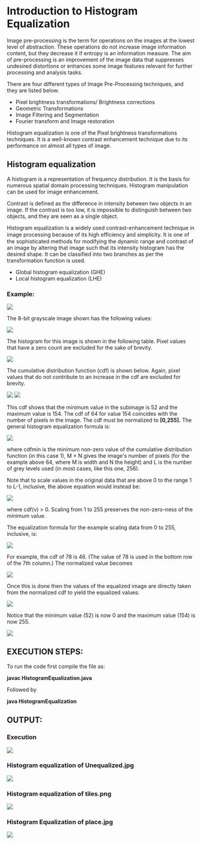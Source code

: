 # Introduction to Histogram Equalization

Image pre-processing is the term for operations on the images at the lowest level of abstraction. These operations do not increase image information content, but they decrease it if entropy is an information measure. The aim of pre-processing is an improvement of the image data that suppresses undesired distortions or enhances some image features relevant for further processing and analysis tasks.

There are four different types of Image Pre-Processing techniques, and they are listed below.

-   Pixel brightness transformations/ Brightness corrections
-   Geometric Transformations
-   Image Filtering and Segmentation
-   Fourier transform and Image restoration

Histogram equalization is one of the Pixel brightness transformations techniques. It is a well-known contrast enhancement technique due to its performance on almost all types of image.

## Histogram equalization

A histogram is a representation of frequency distribution. It is the basis for numerous spatial domain processing techniques. Histogram manipulation can be used for image enhancement.

Contrast is defined as the difference in intensity between two objects in an image. If the contrast is too low, it is impossible to distinguish between two objects, and they are seen as a single object.

Histogram equalization is a widely used contrast-enhancement technique in image processing because of its high eﬃciency and simplicity. It is one of the sophisticated methods for modifying the dynamic range and contrast of an image by altering that image such that its intensity histogram has the desired shape. It can be classified into two branches as per the transformation function is used.

-   Global histogram equalization (GHE)
-   Local histogram equalization (LHE)

### Example:

**![](media/699793f114d6ee7b3a1f83a7943a781c.png)**

The 8-bit grayscale image shown has the following values:

![](media/098b45a2e4e4b669e95853d17973b79d.png)

The histogram for this image is shown in the following table. Pixel values that have a zero count are excluded for the sake of brevity.

![](media/987b95040dfc54370d4b8e821366e18e.png)

The cumulative distribution function (cdf) is shown below. Again, pixel values that do not contribute to an increase in the cdf are excluded for brevity.

![](media/79cbc41c382b045f380cc6304fea7054.png) ![](media/4dbb29336082e182e270f3416550ccd6.png)

This cdf shows that the minimum value in the subimage is 52 and the maximum value is 154. The cdf of 64 for value 154 coincides with the number of pixels in the image. The cdf must be normalized to **[0,255].** The general histogram equalization formula is:

![](media/4e3ddc0c01f380b9d46a5256f7b3ca67.png)

where cdfmin is the minimum non-zero value of the cumulative distribution function (in this case 1), M × N gives the image's number of pixels (for the example above 64, where M is width and N the height) and L is the number of grey levels used (in most cases, like this one, 256).

Note that to scale values in the original data that are above 0 to the range 1 to L-1, inclusive, the above equation would instead be:

![](media/59dd30cae478227e74a8d7abc392df4a.png)

where cdf(v) \> 0. Scaling from 1 to 255 preserves the non-zero-ness of the minimum value.

The equalization formula for the example scaling data from 0 to 255, inclusive, is:

![](media/5eef91d3d52ca1df8f7c4204712bf9ca.png)

For example, the cdf of 78 is 46. (The value of 78 is used in the bottom row of the 7th column.) The normalized value becomes

![](media/b94500244f2fb2daee1d3e0e5fa304c8.png)

Once this is done then the values of the equalized image are directly taken from the normalized cdf to yield the equalized values:

![](media/bff3b30b987798e4b748e27a4efef543.png)

Notice that the minimum value (52) is now 0 and the maximum value (154) is now 255.

![](media/2e4d531071f369ba81810febd75008ef.png)


## EXECUTION STEPS:

To run the code first compile the file as:

**javac HistogramEqualization.java**

Followed by

**java HistogramEqualization**

## OUTPUT:
### Execution
![](media/f428ce9ff1eed64a74de2e8abfa0c8f3.jpg)

### Histogram equalization of Unequalized.jpg
![](media/0dc8ee2ca388742128a75e207caa3ae9.jpg)

### Histogram equalization of tiles.png
![](media/3bdee08a72a43820071e8870ef66fa20.jpg)

### Histogram Equalization of place.jpg
![](media/4f1933d78eb8efd5719b338c99a0433e.jpg)

